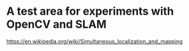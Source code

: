 # A test area for experiments with OpenCV and SLAM
https://en.wikipedia.org/wiki/Simultaneous_localization_and_mapping

